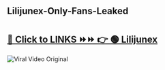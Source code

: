 
 ## Lilijunex-Only-Fans-Leaked

# <h2><a href="https://clipsfans.com/Lilijunex&ref=git">🔗 Click to LINKS ⏩⏩ 👉 🟢 Lilijunex </a></h2>

<a href="https://clipsfans.com/Lilijunex&ref=git" rel="nofollow" data-target="animated-image.originalLink"><img src="https://i.ibb.co.com/xMMVF88/686577567.gif" alt="Viral Video Original" style="max-width: 100%; display: inline-block;" data-target="animated-image.originalImage"></a>

